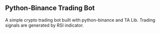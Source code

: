 ## Python-Binance Trading Bot

A simple crypto trading bot built with python-binance and TA Lib. Trading signals are generated by RSI indicator.

